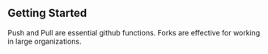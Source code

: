 ## Getting Started
Push and Pull are essential github functions. Forks are effective for working in large organizations.

